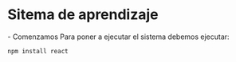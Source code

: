 <h1> Sitema de aprendizaje </h1>
- Comenzamos 
Para poner a ejecutar el sistema debemos ejecutar:

```npm install react```

